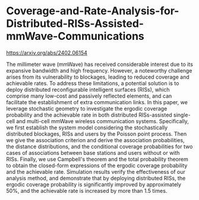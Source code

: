 # Coverage-and-Rate-Analysis-for-Distributed-RISs-Assisted-mmWave-Communications

https://arxiv.org/abs/2402.06154

The millimeter wave (mmWave) has received considerable interest due to its expansive bandwidth and high frequency. However, a noteworthy challenge arises from its vulnerability to blockages, leading to reduced coverage and achievable rates. To address these limitations, a potential solution is to deploy distributed reconfigurable intelligent surfaces (RISs), which comprise many low-cost and passively reflected elements, and can facilitate the establishment of extra communication links. In this paper, we leverage stochastic geometry to investigate the ergodic coverage probability and the achievable rate in both distributed RISs-assisted single-cell and multi-cell mmWave wireless communication systems. Specifically, we first establish the system model considering the stochastically distributed blockages, RISs and users by the Poisson point process. Then we give the association criterion and derive the association probabilities, the distance distributions, and the conditional coverage probabilities for two cases of associations between base stations and users without or with RISs. Finally, we use Campbell's theorem and the total probability theorem to obtain the closed-form expressions of the ergodic coverage probability and the achievable rate. Simulation results verify the effectiveness of our analysis method, and demonstrate that by deploying distributed RISs, the ergodic coverage probability is significantly improved by approximately 50%, and the achievable rate is increased by more than 1.5 times.
